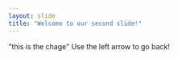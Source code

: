 ```yaml
---
layout: slide
title: "Welcome to our second slide!"
---
```

"this is the chage"
Use the left arrow to go back!
